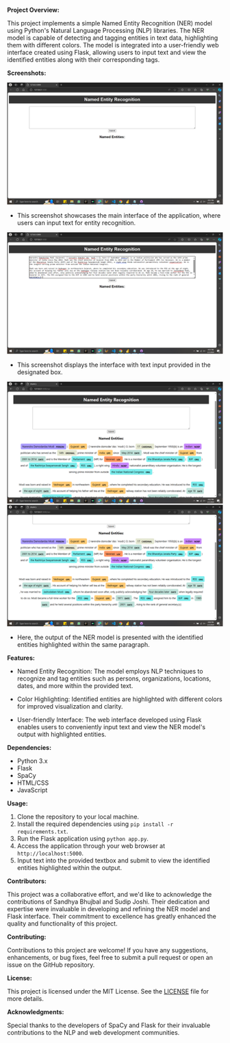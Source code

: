 **Project Overview:**

This project implements a simple Named Entity Recognition (NER) model using Python's Natural Language Processing (NLP) libraries. The NER model is capable of detecting and tagging entities in text data, highlighting them with different colors. The model is integrated into a user-friendly web interface created using Flask, allowing users to input text and view the identified entities along with their corresponding tags.

**Screenshots:**

 ![Interface](Interface.png)
   - This screenshot showcases the main interface of the application, where users can input text for entity recognition.

 ![Interface with Input](Input.png)
   - This screenshot displays the interface with text input provided in the designated box.

 ![Output with Highlighted Entities](Output1.png)
   ![Output with Highlighted Entities](Output2.png)
   - Here, the output of the NER model is presented with the identified entities highlighted within the same paragraph.

**Features:**

- Named Entity Recognition: The model employs NLP techniques to recognize and tag entities such as persons, organizations, locations, dates, and more within the provided text.
  
- Color Highlighting: Identified entities are highlighted with different colors for improved visualization and clarity.

- User-friendly Interface: The web interface developed using Flask enables users to conveniently input text and view the NER model's output with highlighted entities.

**Dependencies:**

- Python 3.x
- Flask
- SpaCy
- HTML/CSS
- JavaScript

**Usage:**

1. Clone the repository to your local machine.
2. Install the required dependencies using `pip install -r requirements.txt`.
3. Run the Flask application using `python app.py`.
4. Access the application through your web browser at `http://localhost:5000`.
5. Input text into the provided textbox and submit to view the identified entities highlighted within the output.

**Contributors:**

This project was a collaborative effort, and we'd like to acknowledge the contributions of Sandhya Bhujbal and Sudip Joshi. Their dedication and expertise were invaluable in developing and refining the NER model and Flask interface. Their commitment to excellence has greatly enhanced the quality and functionality of this project.

**Contributing:**

Contributions to this project are welcome! If you have any suggestions, enhancements, or bug fixes, feel free to submit a pull request or open an issue on the GitHub repository.

**License:**

This project is licensed under the MIT License. See the [LICENSE](LICENSE) file for more details.

**Acknowledgments:**

Special thanks to the developers of SpaCy and Flask for their invaluable contributions to the NLP and web development communities.

